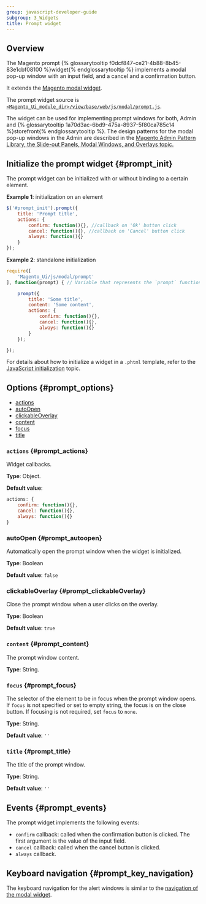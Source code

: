 ```yaml
---
group: javascript-developer-guide
subgroup: 3_Widgets
title: Prompt widget
---
```


## Overview 

The Magento prompt {% glossarytooltip f0dcf847-ce21-4b88-8b45-83e1cbf08100 %}widget{% endglossarytooltip %} implements a modal pop-up window with an input field, and a cancel and a confirmation button.

It extends the [Magento modal widget].

The prompt widget source is [`<Magento_Ui_module_dir>/view/base/web/js/modal/prompt.js`].

The widget can be used for implementing prompt windows for both, Admin and {% glossarytooltip 1a70d3ac-6bd9-475a-8937-5f80ca785c14 %}storefront{% endglossarytooltip %}. The design patterns for the modal pop-up windows in the Admin are described in the [Magento Admin Pattern Library, the Slide-out Panels, Modal Windows, and Overlays topic.]

## Initialize the prompt widget {#prompt_init}

The prompt widget can be initialized with or without binding to a certain element.

**Example 1**: initialization on an element

```javascript
$('#prompt_init').prompt({
    title: 'Prompt title',
    actions: {
        confirm: function(){}, //callback on 'Ok' button click
        cancel: function(){}, //callback on 'Cancel' button click
        always: function(){}
    }
});
```

**Example 2**: standalone initialization

```javascript
require([
    'Magento_Ui/js/modal/prompt'
], function(prompt) { // Variable that represents the `prompt` function

    prompt({
        title: 'Some title',
        content: 'Some content',
        actions: {
            confirm: function(){},
            cancel: function(){},
            always: function(){}
        }
    });

});
```

For details about how to initialize a widget in a `.phtml` template, refer to the [JavaScript initialization] topic.

## Options {#prompt_options}

-   [actions](#prompt_actions)
-   [autoOpen](#prompt_autoopen)
-   [clickableOverlay](#prompt_clickableOverlay)
-   [content](#prompt_content)
-   [focus](#prompt_focus)
-   [title](#prompt_title)

### `actions` {#prompt_actions}
Widget callbacks.

**Type**: Object.

**Default value**:
```javascript
actions: {
    confirm: function(){},
    cancel: function(){},
    always: function(){}
}
```

### autoOpen {#prompt_autoopen}

Automatically open the prompt window when the widget is initialized.

**Type**: Boolean

**Default value**: `false`

### clickableOverlay {#prompt_clickableOverlay}

Close the prompt window when a user clicks on the overlay.

**Type**: Boolean

**Default value**: `true`

### `content` {#prompt_content}

The prompt window content.

**Type**: String.

### `focus` {#prompt_focus}
The selector of the element to be in focus when the prompt window opens.
If `focus` is not specified or set to empty string, the focus is on the close button. If focusing is not required, set `focus` to `none`.

**Type**: String.

**Default value**: `''`

### `title` {#prompt_title}
The title of the prompt window.

**Type**: String.

**Default value**: `''`

## Events {#prompt_events}

The prompt widget implements the following events:

- `confirm` callback: called when the confirmation button is clicked. The first argument is the value of the input field.
- `cancel` callback: called when the cancel button is clicked.
- `always` callback.

## Keyboard navigation {#prompt_key_navigation}

The keyboard navigation for the alert windows is similar to the [navigation of the modal widget].


[Magento modal widget]: {{page.baseurl}}/javascript-dev-guide/widgets/widget_modal.html
[`<Magento_Ui_module_dir>/view/base/web/js/modal/prompt.js`]: {{site.mage2100url}}app/code/Magento/Ui/view/base/web/js/modal/prompt.js
[Magento Admin Pattern Library, the Slide-out Panels, Modal Windows, and Overlays topic.]: {{page.baseurl}}/pattern-library/containers/slideouts-modals-overlays/slideouts-modals-overalys.html#modals
[JavaScript initialization]: {{page.baseurl}}/javascript-dev-guide/javascript/js_init.html
[navigation of the modal widget]: {{page.baseurl}}/javascript-dev-guide/widgets/widget_modal.html#key_navigation
